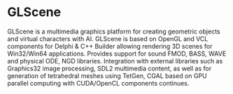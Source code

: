 # GLScene
GLScene is a multimedia graphics platform for creating geometric objects and virtual characters with AI.
GLScene is based on OpenGL and VCL components for Delphi & C++ Builder allowing rendering 3D scenes for Win32/Win64 applications.
Provides support for sound FMOD, BASS, WAVE and physical ODE, NGD libraries. 
Integration with external libraries such as Graphics32 image processing, SDL2 multimedia content, 
as well as for generation of tetrahedral meshes using TetGen, CGAL based on GPU parallel computing with CUDA/OpenCL components continues. 
